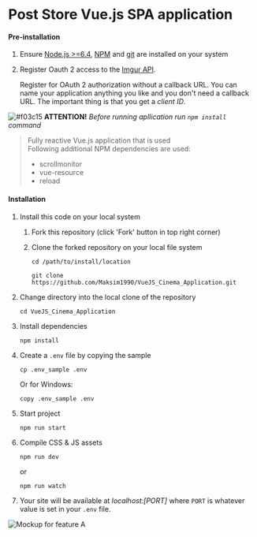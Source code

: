 # Post Store Vue.js SPA application

#### Pre-installation

1. Ensure [Node.js  >=6.4](https://nodejs.org/en/download/), [NPM](https://docs.npmjs.com) and [git](https://git-scm.com/book/en/v2/Getting-Started-Installing-Git) are installed on your system
2. Register Oauth 2 access to the [Imgur API](https://api.imgur.com/oauth2/addclient).

    Register for OAuth 2 authorization without a callback URL. You can name your application anything you like and you don't need a callback URL. The important thing is that you get a *client ID*. 


![#f03c15](https://placehold.it/15/f03c15/000000?text=+)   **ATTENTION!** *Before running apllication run `npm install` command*

> Fully reactive Vue.js application that is used<br />
> Following additional NPM dependencies are used: <br/>
> - scrollmonitor
> - vue-resource
> - reload




#### Installation

1. Install this code on your local system
     
    1. Fork this repository (click 'Fork' button in top right corner)
    2. Clone the forked repository on your local file system
    
        ```
        cd /path/to/install/location
        
        git clone https://github.com/Maksim1990/VueJS_Cinema_Application.git
        ```

2. Change directory into the local clone of the repository

    ```
    cd VueJS_Cinema_Application
    ```

3. Install dependencies

    ```
    npm install
    ```

4. Create a `.env` file by copying the sample

    ```
    cp .env_sample .env
    ```
    
    Or for Windows:
    
    ```
    copy .env_sample .env
    ```
    
    
5. Start project

    ```
    npm run start
    ```
    
 6. Compile CSS & JS assets

    ```
    npm run dev
    ```
    or
     ```
    npm run watch
    ```

7. Your site will be available at *localhost:[PORT]* where `PORT` is whatever value is set in your `.env` file.

![Mockup for feature A](https://raw.githubusercontent.com/Maksim1990/VueJS_Cinema_Application/master/src/web1.png)
